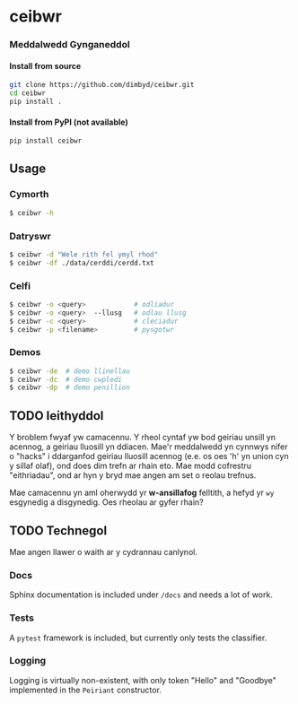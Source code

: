 # ceibwr

### Meddalwedd Gynganeddol

#### Install from source 

```bash
git clone https://github.com/dimbyd/ceibwr.git
cd ceibwr
pip install .
```

#### Install from PyPI (not available)

```bash
pip install ceibwr
```

## Usage

### Cymorth
```bash
$ ceibwr -h
```

### Datryswr
```bash
$ ceibwr -d "Wele rith fel ymyl rhod"
$ ceibwr -df ./data/cerddi/cerdd.txt
```

### Celfi
```bash
$ ceibwr -o <query>            # odliadur
$ ceibwr -o <query>  --llusg   # odlau llusg
$ ceibwr -c <query>            # cleciadur
$ ceibwr -p <filename>         # pysgotwr
```

### Demos
```bash
$ ceibwr -de  # demo llinellau
$ ceibwr -dc  # demo cwpledi
$ ceibwr -dp  # demo penillion
```

## TODO Ieithyddol

Y broblem fwyaf yw camacennu. Y rheol cyntaf yw bod geiriau unsill yn acennog, a geiriau lluosill yn ddiacen. Mae'r meddalwedd yn cynnwys nifer o "hacks" i ddarganfod geiriau lluosill acennog (e.e. os oes 'h' yn union cyn y sillaf olaf), ond does dim trefn ar rhain eto. Mae modd cofrestru "eithriadau", ond ar hyn y bryd mae angen am set o reolau trefnus.

Mae camacennu yn aml oherwydd yr **w-ansillafog** felltith, a hefyd yr `wy` esgynedig a disgynedig. Oes rheolau ar gyfer rhain?


## TODO Technegol
Mae angen llawer o waith ar y cydrannau canlynol.

### Docs
Sphinx documentation is included under `/docs` and needs a lot of work.

### Tests
A `pytest` framework is included, but currently only tests the classifier.

### Logging
Logging is virtually non-existent, with only token "Hello" and "Goodbye" implemented in the `Peiriant` constructor.

